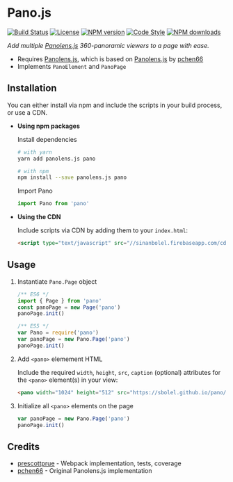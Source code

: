 # Pano.js

[![Build Status][build-image]][build-url]
[![License][license-image]][license-url]
[![NPM version][npm-image]][npm-url]
[![Code Style][code-style-image]][code-style-url]
[![NPM downloads][npm-downloads-image]][npm-url]
<!-- [![Dependency Status][daviddm-image]][daviddm-url] -->

_Add multiple [Panolens.js](https://github.com/sbolel/panolens.js) 360-panoramic viewers to a page with ease._

* Requires [Panolens.js](https://github.com/sbolel/panolens.js), which is based on [Panolens.js](https://github.com/sbolel/panolens.js) by [pchen66](https://github.com/pchen66)
* Implements `PanoElement` and `PanoPage`

## Installation

You can either install via npm and include the scripts in your build process, or use a CDN.

* **Using npm packages**

  Install dependencies

    ```bash
    # with yarn
    yarn add panolens.js pano

    # with npm
    npm install --save panolens.js pano
    ```

  Import Pano

    ```js
    import Pano from 'pano'
    ```

* **Using the CDN**

  Include scripts via CDN by adding them to your `index.html`:

  ```html
  <script type="text/javascript" src="//sinanbolel.firebaseapp.com/cdn/pano-3.0.0.min.js"></script>
  ```

## Usage

1. Instantiate `Pano.Page` object

    ```js
    /** ES6 */
    import { Page } from 'pano'
    const panoPage = new Page('pano')
    panoPage.init()

    /** ES5 */
    var Pano = require('pano')
    var panoPage = new Pano.Page('pano')
    panoPage.init()
    ```

2. Add `<pano>` elemement HTML

    Include the required `width`, `height`, `src`, `caption` (optional) attributes for the `<pano>` element(s) in your view:

    ```html
    <pano width="1024" height="512" src="https://sbolel.github.io/pano/img/588ca1b0bf_o.jpg" caption="Equirectangular Panorama"/></pano>
    ```

1. Initialize all `<pano>` elements on the page

    ```js
    var panoPage = new Pano.Page('pano')
    panoPage.init()
    ```

## Credits

* [prescottprue](http://github.com/prescottprue) - Webpack implementation, tests, coverage
* [pchen66](http://github.com/pchen66) - Original Panolens.js implementation

<!-- links -->

[npm-image]: https://img.shields.io/npm/v/pano.svg?style=flat-square
[npm-url]: https://npmjs.org/package/pano
[npm-downloads-image]: https://img.shields.io/npm/dm/pano.svg?style=flat-square
[build-image]: https://circleci.com/gh/sbolel/pano.svg?style=shield
[build-url]: https://circleci.com/gh/sbolel/pano
[daviddm-image]: https://img.shields.io/david/sbolel/pano.svg?style=flat-square
[daviddm-url]: https://david-dm.org/sbolel/pano
[climate-image]: https://img.shields.io/codeclimate/github/sbolel/pano.svg?style=flat-square
[climate-url]: https://img.shields.io/codeclimate/github/sbolel/pano.svg?style=flat-square
[coverage-image]: https://img.shields.io/codeclimate/coverage/github/sbolel/pano.svg?style=flat-square
[coverage-url]: https://img.shields.io/codeclimate/coverage/github/sbolel/pano.svg?style=flat-square
[license-image]: https://img.shields.io/npm/l/pano.svg?style=flat-square
[license-url]: https://github.com/sbolel/pano/blob/master/LICENSE
[code-style-image]: https://img.shields.io/badge/code%20style-standard-brightgreen.svg?style=flat-square
[code-style-url]: http://standardjs.com/
